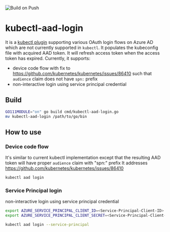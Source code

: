 ![Build on Push](https://github.com/weinong/kubectl-aad-login/workflows/Build%20on%20Push/badge.svg?branch=master)

# kubectl-aad-login
It is a [kubectl plugin](https://kubernetes.io/docs/tasks/extend-kubectl/kubectl-plugins/) supporting various OAuth login flows on Azure AD which are not currently supported in `kubectl`. 
It populates the kubeconfig file with acquired AAD token. It will refresh access token when the access token has expired.
Currently, it supports:
* device code flow with fix to https://github.com/kubernetes/kubernetes/issues/86410 such that `audience` claim does not have `spn:` prefix
* non-interactive login using service principal credential

## Build
```sh
GO111MODULE="on" go build cmd/kubectl-aad-login.go
mv kubectl-aad-login /path/to/go/bin
```

## How to use

### Device code flow
It's similar to current kubectl implementation except that the resulting AAD token will have proper `audience` claim with "spn:" prefix
It addresses https://github.com/kubernetes/kubernetes/issues/86410

```sh
kubectl aad login
```

### Service Principal login
non-interactive login using service principal credential

```sh
export AZURE_SERVICE_PRINCIPAL_CLIENT_ID=<Service-Principal-Client-ID>
export AZURE_SERVICE_PRINCIPAL_CLIENT_SECRET=<Service-Principal-Client-Secret>

kubectl aad login --service-principal
```
